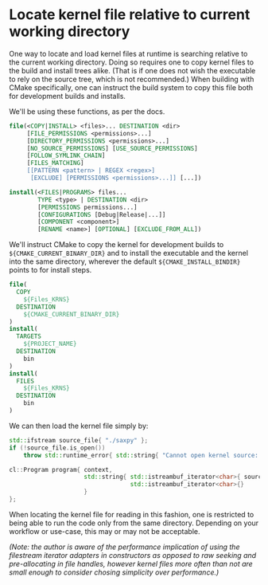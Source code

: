 # Locate kernel file relative to current working directory

One way to locate and load kernel files at runtime is searching relative to the current working directory. Doing so requires one to copy kernel files to the build and install trees alike. (That is if one does not wish the executable to rely on the source tree, which is not recommended.) When building with CMake specifically, one can instruct the build system to copy this file both for development builds and installs.

We'll be using these functions, as per the docs.

```cmake
file(<COPY|INSTALL> <files>... DESTINATION <dir>
     [FILE_PERMISSIONS <permissions>...]
     [DIRECTORY_PERMISSIONS <permissions>...]
     [NO_SOURCE_PERMISSIONS] [USE_SOURCE_PERMISSIONS]
     [FOLLOW_SYMLINK_CHAIN]
     [FILES_MATCHING]
     [[PATTERN <pattern> | REGEX <regex>]
      [EXCLUDE] [PERMISSIONS <permissions>...]] [...])

install(<FILES|PROGRAMS> files...
        TYPE <type> | DESTINATION <dir>
        [PERMISSIONS permissions...]
        [CONFIGURATIONS [Debug|Release|...]]
        [COMPONENT <component>]
        [RENAME <name>] [OPTIONAL] [EXCLUDE_FROM_ALL])
```

We'll instruct CMake to copy the kernel for development builds to `${CMAKE_CURRENT_BINARY_DIR}` and to install the executable and the kernel into the same directory, wherever the default `${CMAKE_INSTALL_BINDIR}` points to for install steps.

```cmake
file(
  COPY
    ${Files_KRNS}
  DESTINATION
    ${CMAKE_CURRENT_BINARY_DIR}
)
install(
  TARGETS
    ${PROJECT_NAME}
  DESTINATION
    bin
)
install(
  FILES
    ${Files_KRNS}
  DESTINATION
    bin
)
```

We can then load the kernel file simply by:

```c++
std::ifstream source_file{ "./saxpy" };
if (!source_file.is_open())
    throw std::runtime_error{ std::string{ "Cannot open kernel source: " } + "./saxpy" };

cl::Program program{ context,
                     std::string{ std::istreambuf_iterator<char>{ source_file },
                                  std::istreambuf_iterator<char>{}
                     }
};
```

When locating the kernel file for reading in this fashion, one is restricted to being able to run the code only from the same directory. Depending on your workflow or use-case, this may or may not be acceptable.

_(Note: the author is aware of the performance implication of using the filestream iterator adapters in constructors as opposed to raw seeking and pre-allocating in file handles, however kernel files more often than not are small enough to consider chosing simplicity over performance.)_